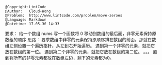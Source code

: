 ```
@Copyright:LintCode
@Author:   Cloud-Wong
@Problem:  http://www.lintcode.com/problem/move-zeroes
@Language: Markdown
@Datetime: 17-05-30 14:33
```

要求：
给一个数组 nums 写一个函数将 0 移动到数组的最后面，非零元素保持原数组的顺序
思路：
要求数组中非零的元素保持原顺序排在数组的前面，那就在数组左侧设置一个遍历指针，从左到右开始遍历。
遇到第一个非零的元素，就把它放在数组的第一位。
遇到第二个非零的元素，就把它放在数组的第二位。
。。。
直到将所有的非零元素都放在数组左边，剩下的元素都为0。


